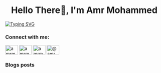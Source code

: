 <h1 align="center">Hello There👋, I'm Amr Mohammed</h1>

<a  align="center" href="https://git.io/typing-svg"><img src="https://readme-typing-svg.herokuapp.com?font=Bitter&weight=600&size=26&duration=4000&pause=600&color=F71212&center=true&vCenter=true&width=600&height=60&lines=I'm+a+Junior+Penetration+Tester+;I'm+a+Software+Developer." alt="Typing SVG" /></a>

<h3 align="left">Connect with me:</h3>
<p align="left">
<a href="https://twitter.com/amrmoadel" target="blank"><img align="center" src="https://raw.githubusercontent.com/rahuldkjain/github-profile-readme-generator/master/src/images/icons/Social/twitter.svg" alt="amrmoadel" height="30" width="40" /></a>
<a href="https://linkedin.com/in/amrmoadel" target="blank"><img align="center" src="https://raw.githubusercontent.com/rahuldkjain/github-profile-readme-generator/master/src/images/icons/Social/linked-in-alt.svg" alt="amrmoadel" height="30" width="40" /></a>
<a href="https://fb.com/amrmoadel1" target="blank"><img align="center" src="https://raw.githubusercontent.com/rahuldkjain/github-profile-readme-generator/master/src/images/icons/Social/facebook.svg" alt="amrmoadel1" height="30" width="40" /></a>
<a href="https://medium.com/@amrmoadel" target="blank"><img align="center" src="https://raw.githubusercontent.com/rahuldkjain/github-profile-readme-generator/master/src/images/icons/Social/medium.svg" alt="@amrmoadel" height="30" width="40" /></a>
</p>

### Blogs posts
<!-- BLOG-POST-LIST:START -->
<!-- BLOG-POST-LIST:END -->
